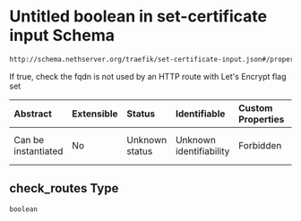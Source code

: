 # Untitled boolean in set-certificate input Schema

```txt
http://schema.nethserver.org/traefik/set-certificate-input.json#/properties/check_routes
```

If true, check the fqdn is not used by an HTTP route with Let's Encrypt flag set

| Abstract            | Extensible | Status         | Identifiable            | Custom Properties | Additional Properties | Access Restrictions | Defined In                                                                                |
| :------------------ | :--------- | :------------- | :---------------------- | :---------------- | :-------------------- | :------------------ | :---------------------------------------------------------------------------------------- |
| Can be instantiated | No         | Unknown status | Unknown identifiability | Forbidden         | Allowed               | none                | [set-certificate-input.json\*](traefik/set-certificate-input.json "open original schema") |

## check\_routes Type

`boolean`
